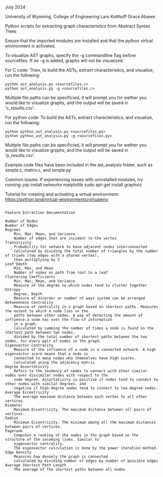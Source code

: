 July 2024

University of Wyoming, College of Engineering
Lars Kotthoff
Grace Abawe

Python scripts for extracting graph characteristics from Abstract Syntax Trees

Ensure that the imported modules are installed and that the python virtual environment is activated.

To visualize AST graphs, specify the -g commandline flag before sourcefiles. If no -g is added, graphs will not be visualized.

For C code:
Then, to build the ASTs, extract characteristics, and visualize, run the following:

    python ast_analysis.py <sourcefiles.c>
    python ast_analysis.py -g <sourcefiles.c>

Multiple file paths can be specificied, it will prompt you for wether you would like to visualize graphs, and the output will be saved in 'c_results.csv'.

For python code:
To build the ASTs, extract characteristics, and visualize, run the following:

    python python_ast_analysis.py <sourcefiles.py> 
    python python_ast_analysis.py -g <sourcefiles.py> 

Multiple file paths can be specificied, it will prompt you for wether you would like to visualize graphs, and the output will be saved in 'p_results.csv'.



Example code files have been included in the ast_analysis folder, such as simple.c, matrix.c, and simple.py

Common issues:
If experiencing issues with uninstalled modules, try running:
    pip install networkx matplotlib
    sudo apt-get install graphviz

Tutorial for creating and activating a virtual environment:
    https://python.land/virtual-environments/virtualenv

~~~~~~~~~~~~~~~~~~~~~~~~~~~~~~~~~~~~~~~~~~~~~~~~~~~~~~~~~~~~~~~~~~~~~~~~~~~~~~~~

Feature Extraction Documentation

Number of Nodes
Number of Edges
Degrees
    Min, Max, Mean, and Variance
    Number of edges that are incident to the vertex
Transitivity
    Probability for network to have adjacent nodes interconnected
    Calculated by dividing the total number of triangles by the number of triads (two edges with a shared vertex),
    then multiplying by 3
Leaf Depth
    Min, Max, and Mean
    Number of nodes on path from root to a leaf
Clustering Coefficients
    Min, Max, Mean, and Variance
    Measure of the degree to which nodes tend to cluster together
Entropy
    Degree, Depth
    Measure of disorder or number of ways system can be arranged
Betweenness Centrality
    Measure of centrality in a graph based on shortest paths. Measures the extent to which a node lies on the 
    paths between other nodes. A way of detecting the amount of influence a node has over the flow of information 
    in a graph.
    Calculated by summing the number of times a node is found on the shortest path between two nodes, 
    divided by the total number of shortest paths between the two nodes, for every pair of nodes in the graph.
Eigenvector Centrality
    Measure of the influence of a node in a connected network. A high eigenvector score means that a node is 
    connected to many nodes who themselves have high scores.
    Calculated using the adjacency matrix
Degree Assortativity
    Refers to the tendency of nodes to connect with other similar nodes over dissimilar nodes with respect to the 
    node degree. Assortativity is positive if nodes tend to connect to other nodes with similar degrees, and 
    negative if high-degree nodes tend to connect to low-degree nodes.
Average Eccentricity
    The average maximum distance between each vertex to all other vertices. 
Diameter
    Maximum Eccentricity. The maximum distance between all pairs of vertices.
Radius
    Minimum Eccentricity. The minimum among all the maximum distances between pairs of vertices.
Pagerank
    Computes a ranking of the nodes in the graph based on the structure of the incoming links. Similar to 
    eigenvector centrality.
    The eigenvector calculation is done by the power iteration method.
Edge Density
    Measures how densely the graph is connected
    Calculated by dividing number of edges by number of possible edges
Average Shortest Path Length
    The average of the shortest paths between all nodes
